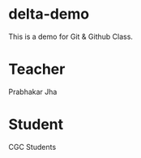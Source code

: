 # delta-demo
This is a demo for Git &amp; Github Class.

# Teacher 
Prabhakar Jha

# Student
CGC Students 